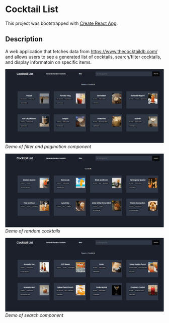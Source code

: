 # Cocktail List

This project was bootstrapped with [Create React App](https://github.com/facebook/create-react-app).

## Description

A web application that fetches data from https://www.thecocktaildb.com/ and allows users to see a generated list of cocktails, search/filter cocktails, and display informatoin on specific items.

![](filter.gif)
*Demo of filter and pagination component*

![](random.gif)
*Demo of random cocktails*

![](searchResults.gif)
*Demo of search component*
